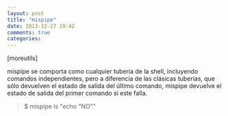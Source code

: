 ```yaml
---
layout: post
title: "mispipe"
date: 2013-12-27 19:42
comments: true
categories: 
---
```

[moreutils]

mispipe se comporta como cualquier tuberia de la shell, incluyendo comandos independientes, pero a diferencia de las clásicas tuberias, que sólo devuelven el estado de salida del último comando, mispipe devuelve el estado de salida del primer comando si este falla.

>$ mispipe ls "echo "NO""

